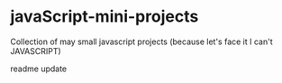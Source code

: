 # javaScript-mini-projects

Collection of may small javascript projects (because let's face it I can't JAVASCRIPT)

readme update